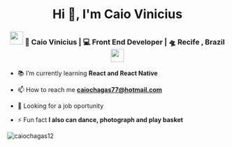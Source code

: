 <h1 align="center">Hi 👋, I'm Caio Vinicius</h1>
<div align="center">
<h3><img src="https://media.giphy.com/media/WUlplcMpOCEmTGBtBW/giphy.gif" width="30"> 🙎 Caio Vinicius | 💻 Front End Developer | 🛸 Recife , Brazil <img src="https://media.giphy.com/media/WUlplcMpOCEmTGBtBW/giphy.gif" width="30"></h3>
</div>

- 📚 I’m currently learning **React and React Native**

- 📫 How to reach me **caiochagas77@hotmail.com**

- 👀 Looking for a job oportunity 

- ⚡ Fun fact **I also can dance, photograph and play basket**



<p><img align="center" src="https://github-readme-stats.vercel.app/api/top-langs?username=caiochagas12&show_icons=true&locale=en&layout=compact" alt="caiochagas12" /></p>
